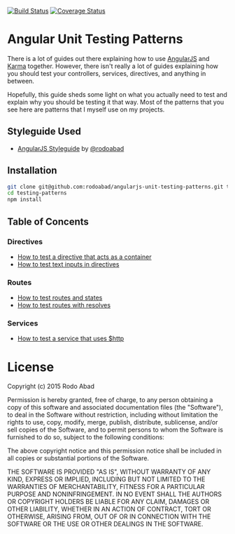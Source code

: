 [![Build Status](https://travis-ci.org/rodoabad/angularjs-unit-testing-patterns.svg?branch=master)](https://travis-ci.org/rodoabad/angularjs-unit-testing-patterns) [![Coverage Status](https://coveralls.io/repos/rodoabad/angularjs-unit-testing-patterns/badge.svg?branch=master&service=github)](https://coveralls.io/github/rodoabad/angularjs-unit-testing-patterns?branch=master)

# Angular Unit Testing Patterns

There is a lot of guides out there explaining how to use [AngularJS](https://github.com/angular/angular) and [Karma](https://github.com/karma-runner/karma) together. However, there isn't really a lot of guides explaining how you should test your controllers, services, directives, and anything in between.

Hopefully, this guide sheds some light on what you actually need to test and explain why you should be testing it that way. Most of the patterns that you see here are patterns that I myself use on my projects.

## Styleguide Used

  - [AngularJS Styleguide](https://github.com/rodoabad/angularjs-styleguide) by [@rodoabad](https://github.com/rodoabad)

## Installation

```bash
git clone git@github.com:rodoabad/angularjs-unit-testing-patterns.git testing-patterns
cd testing-patterns
npm install
```

## Table of Concents
 
### Directives

  - [How to test a directive that acts as a container](https://github.com/rodoabad/angularjs-unit-testing-patterns/tree/master/example/client/src/packages/main-container#how-to-test-a-directive-that-acts-as-a-container)
  - [How to test text inputs in directives](https://github.com/rodoabad/angularjs-unit-testing-patterns/tree/master/example/client/src/packages/user-info#how-to-test-text-inputs-in-directives) 

### Routes
 
  - [How to test routes and states](https://github.com/rodoabad/angularjs-unit-testing-patterns/tree/master/example/client/src/routes/hello-world#how-to-test-routes-and-states)
  - [How to test routes with resolves](https://github.com/rodoabad/angularjs-unit-testing-patterns/tree/master/example/client/src/routes/pet-list#how-to-test-routes-with-resolves)
 
### Services

  - [How to test a service that uses $http](https://github.com/rodoabad/angularjs-unit-testing-patterns/tree/master/example/client/src/packages/pet-list#how-to-test-a-service-that-uses-http)
 
# License

Copyright (c) 2015 Rodo Abad

Permission is hereby granted, free of charge, to any person obtaining a copy of this software and associated documentation files (the "Software"), to deal in the Software without restriction, including without limitation the rights to use, copy, modify, merge, publish, distribute, sublicense, and/or sell copies of the Software, and to permit persons to whom the Software is furnished to do so, subject to the following conditions:

The above copyright notice and this permission notice shall be included in all copies or substantial portions of the Software.

THE SOFTWARE IS PROVIDED "AS IS", WITHOUT WARRANTY OF ANY KIND, EXPRESS OR IMPLIED, INCLUDING BUT NOT LIMITED TO THE WARRANTIES OF MERCHANTABILITY, FITNESS FOR A PARTICULAR PURPOSE AND NONINFRINGEMENT. IN NO EVENT SHALL THE AUTHORS OR COPYRIGHT HOLDERS BE LIABLE FOR ANY CLAIM, DAMAGES OR OTHER LIABILITY, WHETHER IN AN ACTION OF CONTRACT, TORT OR OTHERWISE, ARISING FROM, OUT OF OR IN CONNECTION WITH THE SOFTWARE OR THE USE OR OTHER DEALINGS IN THE SOFTWARE.
